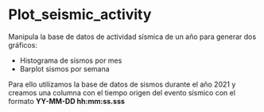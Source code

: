 # Plot_seismic_activity

Manipula la base de datos de actividad sísmica de un año para generar dos gráficos:
+ Histograma de sismos por mes 
+ Barplot sismos por semana

Para ello utilizamos la base de datos de sismos durante el año 2021 y creamos una columna con el tiempo origen del evento sísmico con el formato **YY-MM-DD hh:mm:ss.sss**
